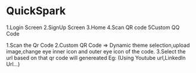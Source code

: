 # QuickSpark

1.Login Screen
2.SignUp Screen
3.Home
4.Scan QR code
5Custom QQ Code


1.Scan the Qr Code 
2.Custom QR Code => Dynamic theme selection,upload image,change eye inner icon and outer eye icon of the code.
3.Select the url based on that qr code will genereated Eg: (Using Youtube url,LinkedIn Url...)
